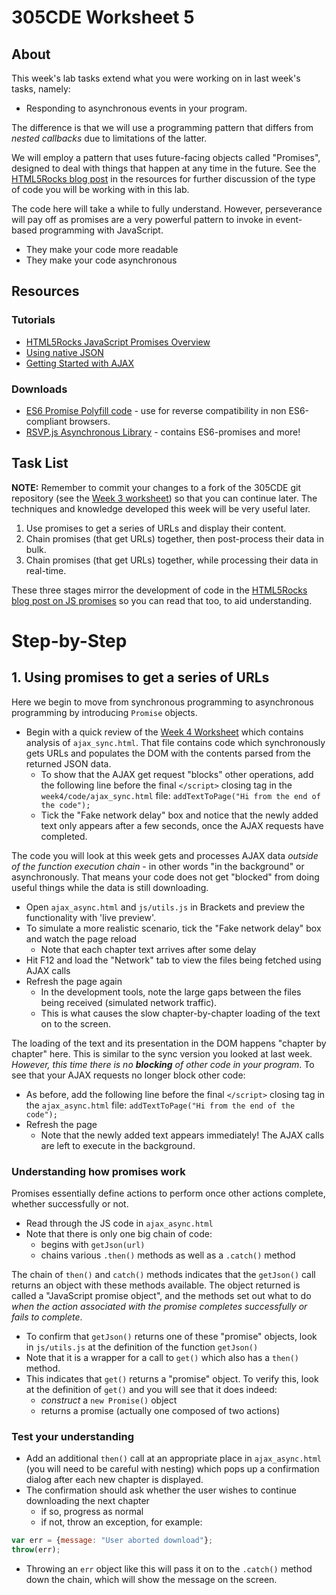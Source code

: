 # 305CDE Worksheet 5

## About

This week's lab tasks extend what you were working on in last week's tasks, namely:

* Responding to asynchronous events in your program.

The difference is that we will use a programming pattern that differs from _nested callbacks_ due to limitations of the latter.

We will employ a pattern that uses future-facing objects called "Promises", designed to deal with things that happen at any time in the future. See the [HTML5Rocks blog post](http://www.html5rocks.com/en/tutorials/es6/promises/) in the resources for further discussion of the type of code you will be working with in this lab.

The code here will take a while to fully understand. However, perseverance will pay off as promises are a very powerful pattern to invoke in event-based programming with JavaScript.

* They make your code more readable
* They make your code asynchronous

## Resources

### Tutorials

* [HTML5Rocks JavaScript Promises Overview](http://www.html5rocks.com/en/tutorials/es6/promises/)
* [Using native JSON](https://developer.mozilla.org/en-US/docs/Web/JavaScript/Guide/Using_native_JSON)
* [Getting Started with AJAX](https://developer.mozilla.org/en-US/docs/AJAX/Getting_Started)

### Downloads

* [ES6 Promise Polyfill code](https://github.com/jakearchibald/es6-promise) - use for reverse compatibility in non ES6-compliant browsers.
* [RSVP.js Asynchronous Library](https://github.com/jakearchibald/es6-promise) - contains ES6-promises and more!

## Task List

**NOTE:** Remember to commit your changes to a fork of the 305CDE git repository (see the [Week 3 worksheet](https://gitlab.com/c0lin/305cde/blob/master/labs/week3/worksheet3.md)) so that you can continue later. The techniques and knowledge developed this week will be very useful later.

1. Use promises to get a series of URLs and display their content.
2. Chain promises (that get URLs) together, then post-process their data in bulk.
3. Chain promises (that get URLs) together, while processing their data in real-time.

These three stages mirror the development of code in the [HTML5Rocks blog post on JS promises](http://www.html5rocks.com/en/tutorials/es6/promises/) so you can read that too, to aid understanding.

# Step-by-Step

## 1. Using promises to get a series of URLs

Here we begin to move from synchronous programming to asynchronous programming by introducing `Promise` objects.

* Begin with a quick review of the [Week 4 Worksheet](https://gitlab.com/c0lin/305cde/blob/master/labs/week4/worksheet4.md) which contains analysis of `ajax_sync.html`. That file contains code which synchronously gets URLs and populates the DOM with the contents parsed from the returned JSON data.
	* To show that the AJAX get request "blocks" other operations, add the following line before the final `</script>` closing tag in the `week4/code/ajax_sync.html` file: `addTextToPage("Hi from the end of the code");`
	* Tick the "Fake network delay" box and notice that the newly added text only appears after a few seconds, once the AJAX requests have completed.

The code you will look at this week gets and processes AJAX data _outside of the function execution chain_ - in other words "in the background" or asynchronously. That means your code does not get "blocked" from doing useful things while the data is still downloading.

* Open `ajax_async.html` and `js/utils.js` in Brackets and preview the functionality with 'live preview'.
* To simulate a more realistic scenario, tick the "Fake network delay" box and watch the page reload
	- Note that each chapter text arrives after some delay
* Hit F12 and load the "Network" tab to view the files being fetched using AJAX calls
* Refresh the page again
	- In the development tools, note the large gaps between the files being received (simulated network traffic).
	- This is what causes the slow chapter-by-chapter loading of the text on to the screen.

The loading of the text and its presentation in the DOM happens "chapter by chapter" here. This is similar to the sync version you looked at last week. _However, this time there is no **blocking** of other code in your program_. To see that your AJAX requests no longer block other code:

* As before, add the following line before the final `</script>` closing tag in the `ajax_async.html` file: `addTextToPage("Hi from the end of the code");`
* Refresh the page
	- Note that the newly added text appears immediately! The AJAX calls are left to execute in the background.

### Understanding how promises work

Promises essentially define actions to perform once other actions complete, whether successfully or not.

* Read through the JS code in `ajax_async.html`
* Note that there is only one big chain of code:
	- begins with `getJson(url)`
	- chains various `.then()` methods as well as a `.catch()` method

The chain of `then()` and `catch()` methods indicates that the `getJson()` call returns an object with these methods available. The object returned is called a "JavaScript promise object", and the methods set out what to do _when the action associated with the promise completes successfully or fails to complete_.

* To confirm that `getJson()` returns one of these "promise" objects, look in `js/utils.js` at the definition of the function `getJson()`
* Note that it is a wrapper for a call to `get()` which also has a `then()` method.
* This indicates that `get()` returns a "promise" object. To verify this, look at the definition of `get()` and you will see that it does indeed:
	- _construct_ a `new Promise()` object
	- returns a promise (actually one composed of two actions)

### Test your understanding

* Add an additional `then()` call at an appropriate place in `ajax_async.html` (you will need to be careful with nesting) which pops up a confirmation dialog after each new chapter is displayed.
* The confirmation should ask whether the user wishes to continue downloading the next chapter
	- if so, progress as normal
	- if not, throw an exception, for example:

```javascript
var err = {message: "User aborted download"};
throw(err);
```

* Throwing an `err` object like this will pass it on to the `.catch()` method down the chain, which will show the message on the screen.
